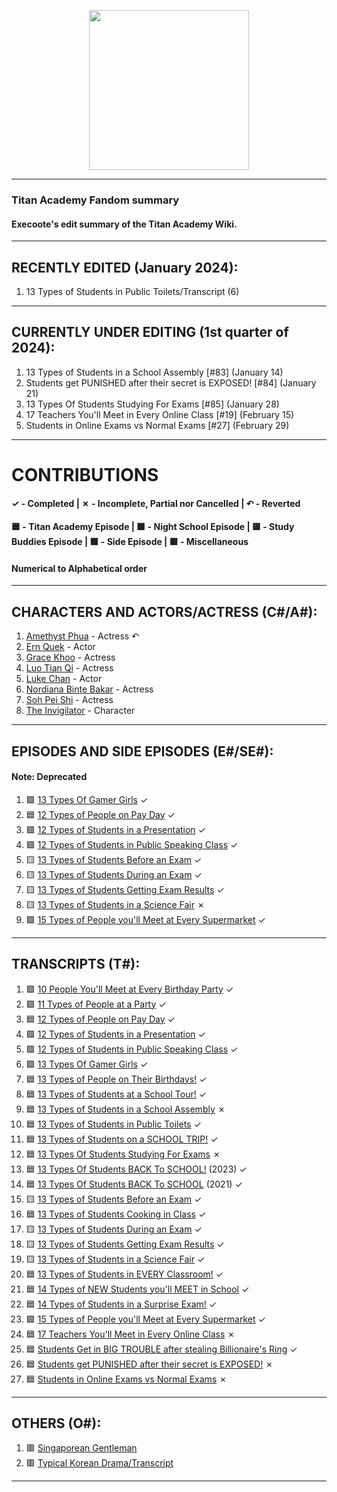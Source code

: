 <p align="center">
  <img src="https://static.wikia.nocookie.net/class-t1t5/images/e/e6/Site-logo.png" width="256" height="256">
</p>

---
### Titan Academy Fandom summary
#### Execoote's edit summary of the Titan Academy Wiki.
--- 
## RECENTLY EDITED (January 2024):
1. 13 Types of Students in Public Toilets/Transcript (6)
---
## CURRENTLY UNDER EDITING (1st quarter of 2024):
1. 13 Types of Students in a School Assembly [#83] (January 14)
2. Students get PUNISHED after their secret is EXPOSED! [#84] (January 21)
3. 13 Types Of Students Studying For Exams [#85] (January 28)
4. 17 Teachers You'll Meet in Every Online Class [#19] (February 15)
5. Students in Online Exams vs Normal Exams [#27] (February 29)
---
# CONTRIBUTIONS
#### ✓ - Completed | ✗ - Incomplete, Partial nor Cancelled | ↶ - Reverted
#### 🟦 - Titan Academy Episode | 🟪 - Night School Episode | 🟨 - Study Buddies Episode | 🟩 - Side Episode | 🟥 - Miscellaneous
#### Numerical to Alphabetical order
---
## CHARACTERS AND ACTORS/ACTRESS (C#/A#):
1. [Amethyst Phua](https://titanacademy.fandom.com/wiki/Amethyst_Phua) - Actress ↶
2. [Ern Quek](https://titanacademy.fandom.com/wiki/Ern_Quek) - Actor
3. [Grace Khoo](https://titanacademy.fandom.com/wiki/Grace_Khoo) - Actress
4. [Luo Tian Qi](https://titanacademy.fandom.com/wiki/Luo_Tian_Qi) - Actress
5. [Luke Chan](https://titanacademy.fandom.com/wiki/Luke_Chan) - Actor
6. [Nordiana Binte Bakar](https://titanacademy.fandom.com/wiki/Nordiana_Binte_Bakar) - Actress
7. [Soh Pei Shi](https://titanacademy.fandom.com/wiki/Soh_Pei_Shi) - Actress
8. [The Invigilator](https://titanacademy.fandom.com/wiki/The_Invigilator) - Character
---
## EPISODES AND SIDE EPISODES (E#/SE#):
#### Note: Deprecated
1. 🟩 [13 Types Of Gamer Girls](https://titanacademy.fandom.com/wiki/13_Types_Of_Gamer_Girls) ✓
2. 🟦 [12 Types of People on Pay Day](https://titanacademy.fandom.com/wiki/12_Types_of_People_on_Pay_Day) ✓
3. 🟪 [12 Types of Students in a Presentation](https://titanacademy.fandom.com/wiki/12_Types_of_Students_in_a_Presentation) ✓
4. 🟪 [12 Types of Students in Public Speaking Class](https://titanacademy.fandom.com/wiki/12_Types_of_Students_in_Public_Speaking_Class) ✓
5. 🟨 [13 Types of Students Before an Exam](https://titanacademy.fandom.com/wiki/13_Types_of_Students_Before_an_Exam) ✓
6. 🟨 [13 Types of Students During an Exam](https://titanacademy.fandom.com/wiki/13_Types_of_Students_During_an_Exam) ✓
7. 🟨 [13 Types of Students Getting Exam Results](https://titanacademy.fandom.com/wiki/13_Types_of_Students_Getting_Exam_Results) ✓
8. 🟨 [13 Types of Students in a Science Fair](https://titanacademy.fandom.com/wiki/13_Types_of_Students_in_a_Science_Fair) ✗
9. 🟩 [15 Types of People you'll Meet at Every Supermarket](https://titanacademy.fandom.com/wiki/15_Types_of_People_you'll_Meet_at_Every_Supermarket) ✓
---
## TRANSCRIPTS (T#):
1. 🟩 [10 People You'll Meet at Every Birthday Party](https://titanacademy.fandom.com/wiki/10_People_You%27ll_Meet_at_Every_Birthday_Party/Transcript) ✓
2. 🟩 [11 Types of People at a Party](https://titanacademy.fandom.com/wiki/11_Types_of_People_at_a_Party/Transcript) ✓
3. 🟦 [12 Types of People on Pay Day](https://titanacademy.fandom.com/wiki/12_Types_of_People_on_Pay_Day/Transcript) ✓
4. 🟪 [12 Types of Students in a Presentation](https://titanacademy.fandom.com/wiki/12_Types_of_Students_in_a_Presentation/Transcript) ✓
5. 🟪 [12 Types of Students in Public Speaking Class](https://titanacademy.fandom.com/wiki/12_Types_of_Students_in_Public_Speaking_Class/Transcript) ✓
6. 🟩 [13 Types Of Gamer Girls](https://titanacademy.fandom.com/wiki/13_Types_Of_Gamer_Girls/Transcript) ✓
7. 🟦 [13 Types of People on Their Birthdays!](https://titanacademy.fandom.com/wiki/13_Types_of_People_on_Their_Birthdays!/Transcript) ✓
8. 🟦 [13 Types of Students at a School Tour!](https://titanacademy.fandom.com/wiki/13_Types_of_Students_at_a_School_Tour!/Transcript) ✓
9. 🟦 [13 Types of Students in a School Assembly](https://titanacademy.fandom.com/wiki/13_Types_of_Students_in_a_School_Assembly/Transcript) ✗
10. 🟦 [13 Types of Students in Public Toilets](https://titanacademy.fandom.com/wiki/13_Types_of_Students_in_Public_Toilets/Transcript) ✓
11. 🟦 [13 Types of Students on a SCHOOL TRIP!](https://titanacademy.fandom.com/wiki/13_Types_of_Students_on_a_SCHOOL_TRIP!/Transcript) ✓
12. 🟦 [13 Types Of Students Studying For Exams](https://titanacademy.fandom.com/wiki/13_Types_Of_Students_Studying_For_Exams/Transcript) ✗
13. 🟦 [13 Types Of Students BACK To SCHOOL!](https://titanacademy.fandom.com/wiki/13_Types_Of_Students_BACK_To_SCHOOL!/Transcript) (2023) ✓
14. 🟦 [13 Types Of Students BACK To SCHOOL](https://titanacademy.fandom.com/wiki/13_Types_of_Students_BACK_TO_SCHOOL/Transcript) (2021) ✓
15. 🟨 [13 Types of Students Before an Exam](https://titanacademy.fandom.com/wiki/13_Types_of_Students_Before_an_Exam/Transcript) ✓
16. 🟦 [13 Types of Students Cooking in Class](https://titanacademy.fandom.com/wiki/13_Types_of_Students_Cooking_in_Class/Transcript) ✓
17. 🟨 [13 Types of Students During an Exam](https://titanacademy.fandom.com/wiki/13_Types_of_Students_During_an_Exam/Transcript) ✓
18. 🟨 [13 Types of Students Getting Exam Results](https://titanacademy.fandom.com/wiki/13_Types_of_Students_Getting_Exam_Results/Transcript) ✓
19. 🟨 [13 Types of Students in a Science Fair](https://titanacademy.fandom.com/wiki/13_Types_of_Students_in_a_Science_Fair/Transcript) ✓
20. 🟦 [13 Types of Students in EVERY Classroom!](https://titanacademy.fandom.com/wiki/13_Types_of_Students_in_EVERY_Classroom!/Transcript) ✓
21. 🟦 [14 Types of NEW Students you'll MEET in School](https://titanacademy.fandom.com/wiki/14_Types_of_NEW_Students_you'll_MEET_in_School/Transcript) ✓
22. 🟦 [14 Types of Students in a Surprise Exam!](https://titanacademy.fandom.com/wiki/14_Types_of_Students_in_a_Surprise_Exam!/Transcript) ✓
23. 🟩 [15 Types of People you'll Meet at Every Supermarket](https://titanacademy.fandom.com/wiki/15_Types_of_People_you'll_Meet_at_Every_Supermarket/Transcript) ✓
24. 🟦 [17 Teachers You'll Meet in Every Online Class](https://titanacademy.fandom.com/wiki/17_Teachers_You%27ll_Meet_in_Every_Online_Class/Transcript) ✗
25. 🟦 [Students Get in BIG TROUBLE after stealing Billionaire's Ring](https://titanacademy.fandom.com/wiki/Students_Get_in_BIG_TROUBLE_after_stealing_Billionaire's_Ring/Transcript) ✓
26. 🟦 [Students get PUNISHED after their secret is EXPOSED!](https://titanacademy.fandom.com/wiki/Students_get_PUNISHED_after_their_secret_is_EXPOSED!/Transcript) ✗
27. 🟦 [Students in Online Exams vs Normal Exams](https://titanacademy.fandom.com/wiki/Students_in_Online_Exams_vs_Normal_Exams/Transcript) ✗
---
## OTHERS (O#):
1. 🟥 [Singaporean Gentleman](https://titanacademy.fandom.com/wiki/Singaporean_Gentleman)
2. 🟥 [Typical Korean Drama/Transcript](https://titanacademy.fandom.com/wiki/Typical_Korean_Drama/Transcript)
---
